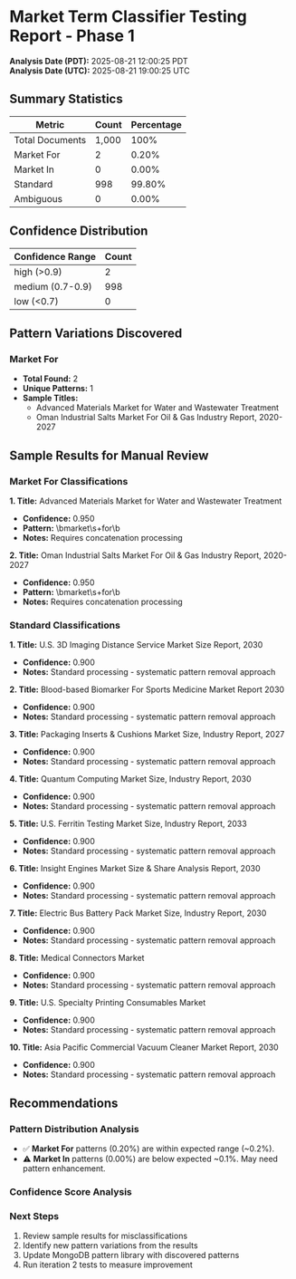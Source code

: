 # Market Term Classifier Testing Report - Phase 1

**Analysis Date (PDT):** 2025-08-21 12:00:25 PDT  
**Analysis Date (UTC):** 2025-08-21 19:00:25 UTC

## Summary Statistics

| Metric | Count | Percentage |
|--------|-------|------------|
| Total Documents | 1,000 | 100% |
| Market For | 2 | 0.20% |
| Market In | 0 | 0.00% |
| Standard | 998 | 99.80% |
| Ambiguous | 0 | 0.00% |

## Confidence Distribution

| Confidence Range | Count |
|-----------------|-------|
| high (>0.9) | 2 |
| medium (0.7-0.9) | 998 |
| low (<0.7) | 0 |

## Pattern Variations Discovered

### Market For

- **Total Found:** 2
- **Unique Patterns:** 1
- **Sample Titles:**
  - Advanced Materials Market for Water and Wastewater Treatment
  - Oman Industrial Salts Market For Oil & Gas Industry Report, 2020-2027

## Sample Results for Manual Review

### Market For Classifications

**1. Title:** Advanced Materials Market for Water and Wastewater Treatment
   - **Confidence:** 0.950
   - **Pattern:** \bmarket\s+for\b
   - **Notes:** Requires concatenation processing

**2. Title:** Oman Industrial Salts Market For Oil & Gas Industry Report, 2020-2027
   - **Confidence:** 0.950
   - **Pattern:** \bmarket\s+for\b
   - **Notes:** Requires concatenation processing

### Standard Classifications

**1. Title:** U.S. 3D Imaging Distance Service Market Size Report, 2030
   - **Confidence:** 0.900
   - **Notes:** Standard processing - systematic pattern removal approach

**2. Title:** Blood-based Biomarker For Sports Medicine Market Report 2030
   - **Confidence:** 0.900
   - **Notes:** Standard processing - systematic pattern removal approach

**3. Title:** Packaging Inserts & Cushions Market Size, Industry Report, 2027
   - **Confidence:** 0.900
   - **Notes:** Standard processing - systematic pattern removal approach

**4. Title:** Quantum Computing Market Size, Industry Report, 2030
   - **Confidence:** 0.900
   - **Notes:** Standard processing - systematic pattern removal approach

**5. Title:** U.S. Ferritin Testing Market Size, Industry Report, 2033
   - **Confidence:** 0.900
   - **Notes:** Standard processing - systematic pattern removal approach

**6. Title:** Insight Engines Market Size & Share Analysis Report, 2030
   - **Confidence:** 0.900
   - **Notes:** Standard processing - systematic pattern removal approach

**7. Title:** Electric Bus Battery Pack Market Size, Industry Report, 2030
   - **Confidence:** 0.900
   - **Notes:** Standard processing - systematic pattern removal approach

**8. Title:** Medical Connectors Market
   - **Confidence:** 0.900
   - **Notes:** Standard processing - systematic pattern removal approach

**9. Title:** U.S. Specialty Printing Consumables Market
   - **Confidence:** 0.900
   - **Notes:** Standard processing - systematic pattern removal approach

**10. Title:** Asia Pacific Commercial Vacuum Cleaner Market Report, 2030
   - **Confidence:** 0.900
   - **Notes:** Standard processing - systematic pattern removal approach


## Recommendations

### Pattern Distribution Analysis

- ✅ **Market For** patterns (0.20%) are within expected range (~0.2%).
- ⚠️ **Market In** patterns (0.00%) are below expected ~0.1%. May need pattern enhancement.

### Confidence Score Analysis


### Next Steps

1. Review sample results for misclassifications
2. Identify new pattern variations from the results
3. Update MongoDB pattern library with discovered patterns
4. Run iteration 2 tests to measure improvement
